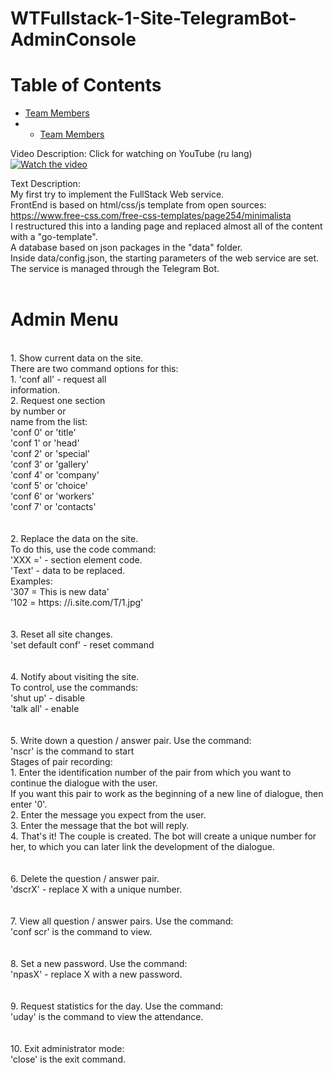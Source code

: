 # WTFullstack-1-Site-TelegramBot-AdminConsole

# Table of Contents
* [Team Members](#team-members)
* * [Team Members](#team-members)

Video Description:
Click for watching on YouTube (ru lang)
[![Watch the video](https://img.youtube.com/vi/mlLJmS0dBM4/maxresdefault.jpg)](https://www.youtube.com/watch?v=mlLJmS0dBM4&t=503s)

Text Description:<br>
My first try to implement the FullStack Web service.<br>
FrontEnd is based on html/css/js template from open sources:<br>
https://www.free-css.com/free-css-templates/page254/minimalista<br>
I restructured this into a landing page and replaced almost all of the content with a "go-template".<br>
A database based on json packages in the "data" folder.<br>
Inside data/config.json, the starting parameters of the web service are set.<br>
The service is managed through the Telegram Bot.<br><br>
# Admin Menu
<br>
1. Show current data on the site.<br>
There are two command options for this:<br>
   1. 'conf all' - request all<br>
   information.<br>
   2. Request one section<br>
   by number or<br>
   name from the list:<br>
      'conf 0' or 'title'<br>
      'conf 1' or 'head'<br>
      'conf 2' or 'special'<br>
      'conf 3' or 'gallery'<br>
      'conf 4' or 'company'<br>
      'conf 5' or 'choice'<br>
      'conf 6' or 'workers'<br>
      'conf 7' or 'contacts'<br>
<br>
<br>
2. Replace the data on the site.<br>
To do this, use the code command:<br>
   'XXX =' - section element code.<br>
   'Text' - data to be replaced.<br>
   Examples:<br>
      '307 = This is new data'<br>
      '102 = https: //i.site.com/T/1.jpg'<br>
<br>
<br>
3. Reset all site changes.<br>
   'set default conf' - reset command<br>
<br>
<br>
4. Notify about visiting the site.<br>
To control, use the commands:<br>
   'shut up' - disable<br>
   'talk all' - enable<br>
<br>
<br>
5. Write down a question / answer pair. Use the command:<br>
   'nscr' is the command to start<br>
Stages of pair recording:<br>
   1. Enter the identification number of the pair from which you want to continue the dialogue with the user.<br>
If you want this pair to work as the beginning of a new line of dialogue, then enter '0'.<br>
   2. Enter the message you expect from the user.<br>
   3. Enter the message that the bot will reply.<br>
   4. That's it! The couple is created. The bot will create a unique number for her, to which you can later link the development of the dialogue.<br>
<br>
<br>
6. Delete the question / answer pair.<br>
    'dscrX' - replace X with a unique number.<br>
<br>
<br>
7. View all question / answer pairs. Use the command:<br>
   'conf scr' is the command to view.<br>
<br>
<br>
8. Set a new password. Use the command:<br>
   'npasX' - replace X with a new password.<br>
<br>
<br>
9. Request statistics for the day. Use the command:<br>
   'uday' is the command to view the attendance.<br>
<br>
<br>
10. Exit administrator mode:<br>
   'close' is the exit command.<br>
<br>
